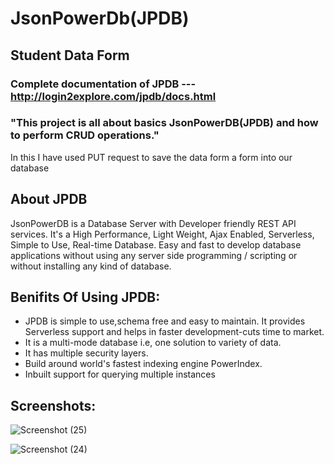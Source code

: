 # JsonPowerDb(JPDB)

## Student Data Form

### Complete documentation of JPDB --- http://login2explore.com/jpdb/docs.html 

### "This project is all about basics JsonPowerDB(JPDB) and how to perform CRUD operations."
In this I have used PUT request to save the data form a form into our database

## About JPDB
JsonPowerDB is a Database Server with Developer friendly REST API services. It's a High Performance, Light Weight, Ajax Enabled, Serverless, Simple to Use, Real-time Database. Easy and fast to develop database applications without using any server side programming / scripting or without installing any kind of database.

## Benifits Of Using JPDB:
* JPDB is simple to use,schema free and easy to maintain. It provides Serverless support and helps in faster development-cuts time to market.
* It is a multi-mode database i.e, one solution to variety of data.
* It has multiple security layers.
* Build around world's fastest indexing engine PowerIndex.
* Inbuilt support for querying multiple instances

## Screenshots:
![Screenshot (25)](https://user-images.githubusercontent.com/70832255/125895438-ea55e016-14ab-4240-9bbb-e3388b51a435.png)


![Screenshot (24)](https://user-images.githubusercontent.com/70832255/125895350-50dd72cd-9132-4337-8570-d5ca5a1c7152.png)
